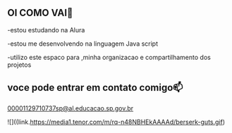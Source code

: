 ## OI COMO VAI🖤

-estou estudando na Alura

-estou me desenvolvendo na linguagem Java script

-utilizo este espaco para ,minha organizacao e compartilhamento dos projetos  

## voce pode entrar em contato comigo📫

00001129710737sp@al.educacao.sp.gov.br

![]((link.https://media1.tenor.com/m/rq-n48NBHEkAAAAd/berserk-guts.gif)
